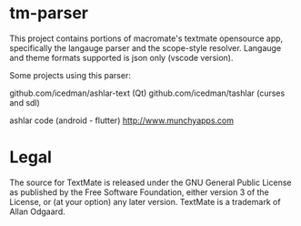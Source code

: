 # tm-parser

This project contains portions of macromate's textmate opensource app, specifically the langauge parser and the scope-style resolver.
Langauge and theme formats supported is json only (vscode version).

Some projects using this parser:

github.com/icedman/ashlar-text (Qt)
github.com/icedman/tashlar (curses and sdl)

ashlar code (android - flutter)
http://www.munchyapps.com

# Legal
The source for TextMate is released under the GNU General Public License as published by the Free Software Foundation, either version 3 of the License, or (at your option) any later version.
TextMate is a trademark of Allan Odgaard.
